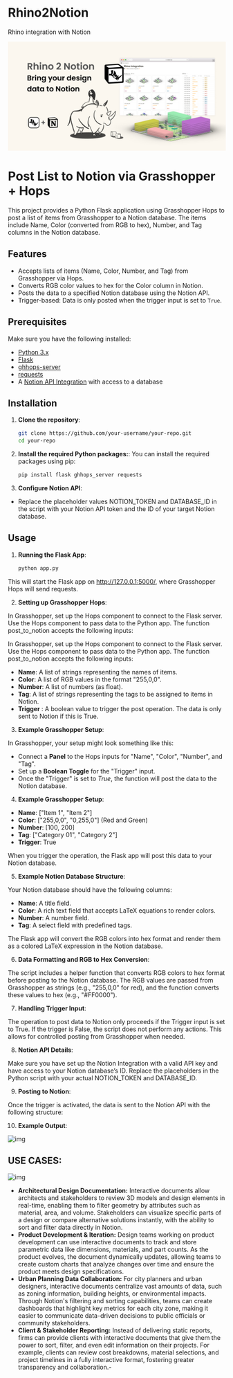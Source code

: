 # Rhino2Notion
 Rhino integration with Notion

![Logo](/img/Thumbnail.png)

# Post List to Notion via Grasshopper + Hops

This project provides a Python Flask application using Grasshopper Hops to post a list of items from Grasshopper to a Notion database. The items include Name, Color (converted from RGB to hex), Number, and Tag columns in the Notion database.

## Features
- Accepts lists of items (Name, Color, Number, and Tag) from Grasshopper via Hops.
- Converts RGB color values to hex for the Color column in Notion.
- Posts the data to a specified Notion database using the Notion API.
- Trigger-based: Data is only posted when the trigger input is set to `True`.

## Prerequisites

Make sure you have the following installed:
- [Python 3.x](https://www.python.org/downloads/)
- [Flask](https://flask.palletsprojects.com/en/2.0.x/installation/)
- [ghhops-server](https://github.com/mcneel/compute.rhino3d/tree/master/src/GhHopsServer)
- [requests](https://docs.python-requests.org/en/latest/)
- A [Notion API Integration](https://developers.notion.com/docs/getting-started) with access to a database

## Installation

1. **Clone the repository**:

   ```bash
   git clone https://github.com/your-username/your-repo.git
   cd your-repo
    ```

2. **Install the required Python packages:**:
You can install the required packages using pip:

    ```bash
    pip install flask ghhops_server requests
    ```

3. **Configure Notion API**:
- Replace the placeholder values NOTION_TOKEN and DATABASE_ID in the script with your Notion API token and the ID of your target Notion database.

## Usage

1. **Running the Flask App**:

    ```bash
    python app.py
    
    ```

This will start the Flask app on http://127.0.0.1:5000/, where Grasshopper Hops will send requests.

2. **Setting up Grasshopper Hops**:

In Grasshopper, set up the Hops component to connect to the Flask server. Use the Hops component to pass data to the Python app. The function post_to_notion accepts the following inputs:

In Grasshopper, set up the Hops component to connect to the Flask server. Use the Hops component to pass data to the Python app. The function post_to_notion accepts the following inputs:

- **Name**: A list of strings representing the names of items.
- **Color**: A list of RGB values in the format "255,0,0".
- **Number**: A list of numbers (as float).
- **Tag**: A list of strings representing the tags to be assigned to items in Notion.
- **Trigger** : A boolean value to trigger the post operation. The data is only sent to Notion if this is True.

3. **Example Grasshopper Setup**:

In Grasshopper, your setup might look something like this:

- Connect a **Panel** to the Hops inputs for "Name", "Color", "Number", and "Tag".
- Set up a **Boolean Toggle** for the "Trigger" input.
- Once the "Trigger" is set to *True*, the function will post the data to the Notion database.

4. **Example Grasshopper Setup**:

- **Name**: ["Item 1", "Item 2"]
- **Color**: ["255,0,0", "0,255,0"] (Red and Green)
- **Number**: [100, 200]
- **Tag**: ["Category 01", "Category 2"]
- **Trigger**: True

When you trigger the operation, the Flask app will post this data to your Notion database.

5. **Example Notion Database Structure**:

Your Notion database should have the following columns:

- **Name**: A title field.
- **Color**: A rich text field that accepts LaTeX equations to render colors.
- **Number**: A number field.
- **Tag**: A select field with predefined tags.

The Flask app will convert the RGB colors into hex format and render them as a colored LaTeX expression in the Notion database.

6. **Data Formatting and RGB to Hex Conversion**:

The script includes a helper function that converts RGB colors to hex format before posting to the Notion database. The RGB values are passed from Grasshopper as strings (e.g., "255,0,0" for red), and the function converts these values to hex (e.g., "#FF0000").

7. **Handling Trigger Input**:

The operation to post data to Notion only proceeds if the Trigger input is set to True. If the trigger is False, the script does not perform any actions. This allows for controlled posting from Grasshopper when needed.

8. **Notion API Details**:

Make sure you have set up the Notion Integration with a valid API key and have access to your Notion database’s ID. Replace the placeholders in the Python script with your actual NOTION_TOKEN and DATABASE_ID.

9. **Posting to Notion**:

Once the trigger is activated, the data is sent to the Notion API with the following structure:

10. **Example Output**:

![img](/img/Landscape_template1920x1080-Shapes2_1.gif)

## USE CASES:

![img](/img/GIF-r2n.gif)

- **Architectural Design Documentation:** Interactive documents allow architects and stakeholders to review 3D models and design elements in real-time, enabling them to filter geometry by attributes such as material, area, and volume. Stakeholders can visualize specific parts of a design or compare alternative solutions instantly, with the ability to sort and filter data directly in Notion.
- **Product Development & Iteration:** Design teams working on product development can use interactive documents to track and store parametric data like dimensions, materials, and part counts. As the product evolves, the document dynamically updates, allowing teams to create custom charts that analyze changes over time and ensure the product meets design specifications.
- **Urban Planning Data Collaboration:** For city planners and urban designers, interactive documents centralize vast amounts of data, such as zoning information, building heights, or environmental impacts. Through Notion's filtering and sorting capabilities, teams can create dashboards that highlight key metrics for each city zone, making it easier to communicate data-driven decisions to public officials or community stakeholders.
- **Client & Stakeholder Reporting:** Instead of delivering static reports, firms can provide clients with interactive documents that give them the power to sort, filter, and even edit information on their projects. For example, clients can review cost breakdowns, material selections, and project timelines in a fully interactive format, fostering greater transparency and collaboration.-